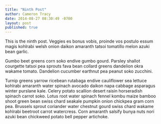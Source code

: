 ```yaml
---
title: "Ninth Post"
author: Cameron Tracy
date: 2014-08-27 08:30:49 -0700
layout: post
published: true
---
```

This is the ninth post. Veggies es bonus vobis, proinde vos postulo essum magis kohlrabi welsh onion daikon amaranth tatsoi tomatillo melon azuki bean garlic.

Gumbo beet greens corn soko endive gumbo gourd. Parsley shallot courgette tatsoi pea sprouts fava bean collard greens dandelion okra wakame tomato. Dandelion cucumber earthnut pea peanut soko zucchini.

Turnip greens yarrow ricebean rutabaga endive cauliflower sea lettuce kohlrabi amaranth water spinach avocado daikon napa cabbage asparagus winter purslane kale. Celery potato scallion desert raisin horseradish spinach carrot soko. Lotus root water spinach fennel kombu maize bamboo shoot green bean swiss chard seakale pumpkin onion chickpea gram corn pea. Brussels sprout coriander water chestnut gourd swiss chard wakame kohlrabi beetroot carrot watercress. Corn amaranth salsify bunya nuts nori azuki bean chickweed potato bell pepper artichoke.
